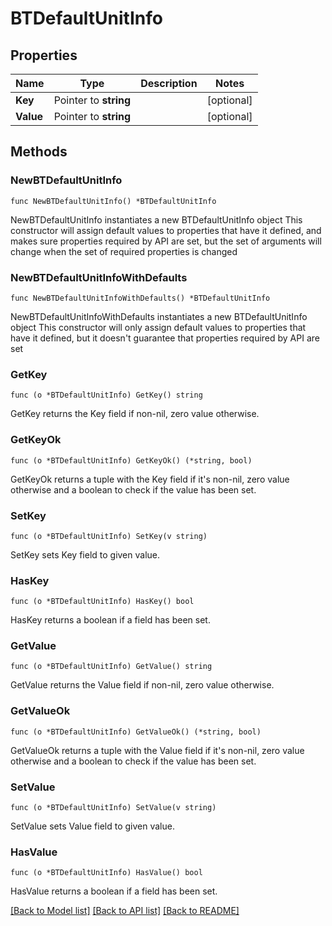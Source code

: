 # BTDefaultUnitInfo

## Properties

Name | Type | Description | Notes
------------ | ------------- | ------------- | -------------
**Key** | Pointer to **string** |  | [optional] 
**Value** | Pointer to **string** |  | [optional] 

## Methods

### NewBTDefaultUnitInfo

`func NewBTDefaultUnitInfo() *BTDefaultUnitInfo`

NewBTDefaultUnitInfo instantiates a new BTDefaultUnitInfo object
This constructor will assign default values to properties that have it defined,
and makes sure properties required by API are set, but the set of arguments
will change when the set of required properties is changed

### NewBTDefaultUnitInfoWithDefaults

`func NewBTDefaultUnitInfoWithDefaults() *BTDefaultUnitInfo`

NewBTDefaultUnitInfoWithDefaults instantiates a new BTDefaultUnitInfo object
This constructor will only assign default values to properties that have it defined,
but it doesn't guarantee that properties required by API are set

### GetKey

`func (o *BTDefaultUnitInfo) GetKey() string`

GetKey returns the Key field if non-nil, zero value otherwise.

### GetKeyOk

`func (o *BTDefaultUnitInfo) GetKeyOk() (*string, bool)`

GetKeyOk returns a tuple with the Key field if it's non-nil, zero value otherwise
and a boolean to check if the value has been set.

### SetKey

`func (o *BTDefaultUnitInfo) SetKey(v string)`

SetKey sets Key field to given value.

### HasKey

`func (o *BTDefaultUnitInfo) HasKey() bool`

HasKey returns a boolean if a field has been set.

### GetValue

`func (o *BTDefaultUnitInfo) GetValue() string`

GetValue returns the Value field if non-nil, zero value otherwise.

### GetValueOk

`func (o *BTDefaultUnitInfo) GetValueOk() (*string, bool)`

GetValueOk returns a tuple with the Value field if it's non-nil, zero value otherwise
and a boolean to check if the value has been set.

### SetValue

`func (o *BTDefaultUnitInfo) SetValue(v string)`

SetValue sets Value field to given value.

### HasValue

`func (o *BTDefaultUnitInfo) HasValue() bool`

HasValue returns a boolean if a field has been set.


[[Back to Model list]](../README.md#documentation-for-models) [[Back to API list]](../README.md#documentation-for-api-endpoints) [[Back to README]](../README.md)


